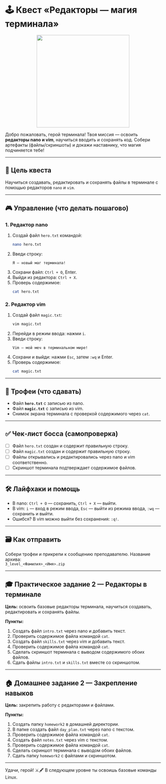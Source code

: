 # 🕹️ Квест «Редакторы — магия терминала»

<div id="header" align="center">
  <img src="https://media1.giphy.com/media/v1.Y2lkPTc5MGI3NjExaWk4MWtpdHhpaHR5bXI2Ym52aG5kcHIwbzJtaGJ0NG05YnZ1ZW14diZlcD12MV9zdGlja2Vyc19zZWFyY2gmY3Q9dHM/hS42TuYYnANLFR9IRQ/giphy.webp" width="300"/>
</div>

Добро пожаловать, герой терминала! Твоя миссия — освоить **редакторы nano и vim**, научиться вводить и сохранять код. Собери артефакты (файлы/скриншоты) и докажи наставнику, что магия подчиняется тебе!

---

## 🎯 Цель квеста
Научиться создавать, редактировать и сохранять файлы в терминале с помощью редакторов `nano` и `vim`.

---

## 🎮 Управление (что делать пошагово)
### 1. Редактор **nano**  
1. Создай файл `hero.txt` командой:  
   ```bash
   nano hero.txt
   ```
2. Введи строку:  
   ```
   Я — новый маг терминала!
   ```
3. Сохрани файл: `Ctrl + O`, Enter.  
4. Выйди из редактора: `Ctrl + X`.  
5. Проверь содержимое:  
   ```bash
   cat hero.txt
   ```

### 2. Редактор **vim**  
1. Создай файл `magic.txt`:  
   ```bash
   vim magic.txt
   ```
2. Перейди в режим ввода: нажми `i`.  
3. Введи строку:  
   ```
   Vim — мой меч в терминальном мире!
   ```
4. Сохрани и выйди: нажми `Esc`, затем `:wq` и Enter.  
5. Проверь содержимое:  
   ```bash
   cat magic.txt
   ```

---

## 🧩 Трофеи (что сдавать)
- Файл **`hero.txt`** с записью из nano.  
- Файл **`magic.txt`** с записью из vim.  
- Снимок экрана терминала с проверкой содержимого через `cat`.  

---

## ✅ Чек‑лист босса (самопроверка)
- [ ] Файл `hero.txt` создан и содержит правильную строку.  
- [ ] Файл `magic.txt` создан и содержит правильную строку.  
- [ ] Файлы открывались и редактировались через nano и vim соответственно.  
- [ ] Скриншот терминала подтверждает содержимое файлов.  

---

## 🛠️ Лайфхаки и помощь
- В nano: `Ctrl + O` — сохранить, `Ctrl + X` — выйти.  
- В vim: `i` — вход в режим ввода, `Esc` — выйти из режима ввода, `:wq` — сохранить и выйти.  
- Ошибся? В vim можно выйти без сохранения: `:q!`.

---

## 🗃️ Как отправить
Собери трофеи и прикрепи к сообщению преподавателю. Название архива:  
`3_level_<Фамилия>_<Имя>.zip`

---

## 🎓 Практическое задание 2 — Редакторы в терминале

**Цель:** освоить базовые редакторы терминала, научиться создавать, редактировать и сохранять файлы.

**Пункты:**

1. Создать файл `intro.txt` через nano и добавить текст.
2. Проверить содержимое файла командой `cat`.
3. Создать файл `skills.txt` через vim и добавить текст.
4. Проверить содержимое файла командой `cat`.
5. Сделать скриншот терминала с выводом содержимого обоих файлов.
6. Сдать файлы `intro.txt` и `skills.txt` вместе со скриншотом.

---

## 🏠 Домашнее задание 2 — Закрепление навыков

**Цель:** закрепить работу с редакторами и файлами.

**Пункты:**

1. Создать папку `homework2` в домашней директории.
2. В папке создать файл `day_plan.txt` через nano с текстом.
3. Проверить содержимое файла командой `cat`.
4. Создать файл `notes.txt` через vim с текстом.
5. Проверить содержимое файла командой `cat`.
6. Сделать скриншот терминала с выводом обоих файлов.
7. Сдать папку `homework2` с файлами и скриншотом.

---

Удачи, герой! ⚔️🖋️ В следующем уровне ты освоишь базовые команды Linux.
